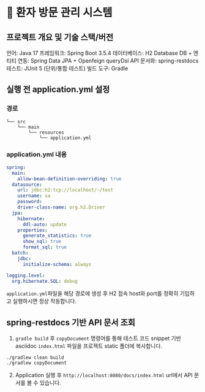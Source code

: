 # 🏢 환자 방문 관리 시스템

## 프로젝트 개요 및 기술 스택/버전

언어: Java 17
프레임워크: Spring Boot 3.5.4
데이터베이스: H2 Database
DB + 엔티티 연동: Spring Data JPA + Openfeign queryDsl
API 문서화: spring-restdocs
테스트: JUnit 5 (단위/통합 테스트)
빌드 도구: Gradle

## 실행 전 application.yml 설정

### 경로

```text
└── src
    └── main
        └── resources
            └── application.yml
```

### application.yml 내용

```yaml
spring:
  main:
    allow-bean-definition-overriding: true
  datasource:
    url: jdbc:h2:tcp://localhost/~/test
    username: sa
    password:
    driver-class-name: org.h2.Driver
  jpa:
    hibernate:
      ddl-auto: update
    properties:
      generate_statistics: true
      show_sql: true
      format_sql: true
  batch:
    jdbc:
      initialize-schema: always

logging.level:
  org.hibernate.SQL: debug
```
`application.yml`파일을 해당 경로에 생성 후
H2 접속 host와 port를 정확히 기입하고 실행하시면 정상 작동합니다.

## spring-restdocs 기반 API 문서 조회

1. `gradle build` 후 `copyDocument` 명령어를 통해 테스트 코드 snippet 기반 asciidoc `index.html` 파일을 프로젝트 static 폴더에 복사합니다.

```shell
./gradlew clean build
./gradlew copyDocument
```

2. Application 실행 후 `http://localhost:8080/docs/index.html` url에서 API 문서를 볼 수 있습니다.